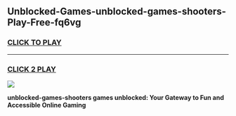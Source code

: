 
## Unblocked-Games-unblocked-games-shooters-Play-Free-fq6vg
<h3>
<a href="https://premium76.site?title=unblocked-games-shooters&ref=20A">CLICK TO PLAY</a></h3>
<hr>

<h3>
<a href="https://premium76.site?title=unblocked-games-shooters&ref=20A">CLICK 2 PLAY</a>
  
</h3>

<a href="https://premium76.site?title=unblocked-games-shooters&ref=20A"><img src="https://clearcache.store/games.png"></a>


**unblocked-games-shooters games unblocked: Your Gateway to Fun and Accessible Online Gaming**

